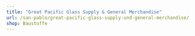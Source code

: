```yaml
---
title: "Great Pacific Glass Supply & General Merchandise"
url: /san-pablo/great-pacific-glass-supply-und-general-merchandise/
shop: Baustoffe
---
```

